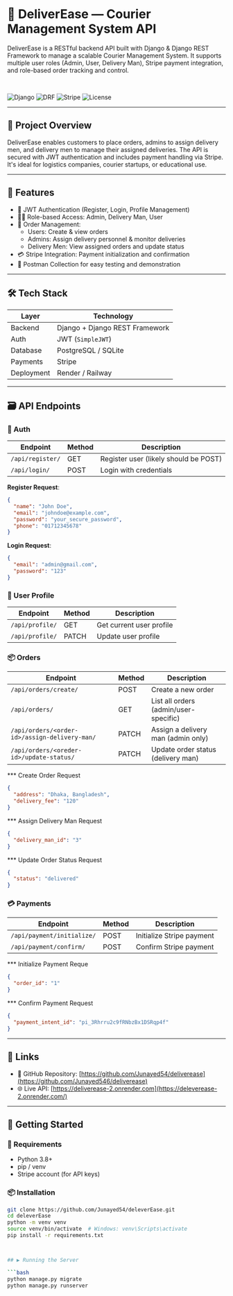 # 🚚 DeliverEase — Courier Management System API

DeliverEase is a RESTful backend API built with Django & Django REST Framework to manage a scalable Courier Management System. It supports multiple user roles (Admin, User, Delivery Man), Stripe payment integration, and role-based order tracking and control.

<br/>

![Django](https://img.shields.io/badge/built%20with-Django-092E20?logo=django&logoColor=white)
![DRF](https://img.shields.io/badge/API-REST%20Framework-red)
![Stripe](https://img.shields.io/badge/payment-Stripe-blue)
![License](https://img.shields.io/badge/license-MIT-green)

---

## 📄 Project Overview

DeliverEase enables customers to place orders, admins to assign delivery men, and delivery men to manage their assigned deliveries. The API is secured with JWT authentication and includes payment handling via Stripe. It's ideal for logistics companies, courier startups, or educational use.

---

## 🧩 Features

- 🔐 JWT Authentication (Register, Login, Profile Management)
- 🧑‍💼 Role-based Access: Admin, Delivery Man, User
- 🛒 Order Management:
  - Users: Create & view orders
  - Admins: Assign delivery personnel & monitor deliveries
  - Delivery Men: View assigned orders and update status
- 💳 Stripe Integration: Payment initialization and confirmation
- 🧪 Postman Collection for easy testing and demonstration

---

## 🛠️ Tech Stack

| Layer      | Technology                      |
|------------|----------------------------------|
| Backend    | Django + Django REST Framework   |
| Auth       | JWT (`SimpleJWT`)                |
| Database   | PostgreSQL / SQLite              |
| Payments   | Stripe                           |
| Deployment | Render / Railway                 |

---

## 🗃️ API Endpoints

### 🔐 Auth
| Endpoint              | Method | Description        |
|-----------------------|--------|--------------------|
| `/api/register/`      | GET    | Register user (likely should be POST) |
| `/api/login/`         | POST   | Login with credentials |


**Register Request**:
```json
{
  "name": "John Doe",
  "email": "johndoe@example.com",
  "password": "your_secure_password",
  "phone": "01712345678"
}
```
**Login Request**:
```json
{
  "email": "admin@gmail.com",
  "password": "123"
}
````

### 👤 User Profile
| Endpoint              | Method | Description             |
|-----------------------|--------|-------------------------|
| `/api/profile/`       | GET    | Get current user profile |
| `/api/profile/`       | PATCH  | Update user profile      |

### 📦 Orders
| Endpoint                                   | Method | Description                     |
|--------------------------------------------|--------|---------------------------------|
| `/api/orders/create/`                      | POST   | Create a new order              |
| `/api/orders/`                              | GET    | List all orders (admin/user-specific) |
| `/api/orders/<order-id>/assign-delivery-man/`    | PATCH  | Assign a delivery man (admin only) |
| `/api/orders/<oreder-id>/update-status/`          | PATCH  | Update order status (delivery man) |
*** Create Order Request
```json
{
  "address": "Dhaka, Bangladesh",
  "delivery_fee": "120"
}
```

*** Assign Delivery Man Request
```json
{
  "delivery_man_id": "3"
}

```

*** Update Order Status Request
```json
{
  "status": "delivered"
}
```
### 💳 Payments
| Endpoint                          | Method | Description               |
|-----------------------------------|--------|---------------------------|
| `/api/payment/initialize/`       | POST   | Initialize Stripe payment |
| `/api/payment/confirm/`          | POST   | Confirm Stripe payment    |


*** Initialize Payment Reque

``` json
{
  "order_id": "1"
}
```

*** Confirm Payment Request
``` json
{
  "payment_intent_id": "pi_3Rhrru2c9fRNbzBx1DSRqp4f"
}

```
---

## 🔗 Links

- 📂 GitHub Repository: [https://github.com/Junayed54/deliverease](https://github.com/Junayed546/deliverease)
- 🌐 Live API: [https://deliverease-2.onrender.com](https://deleverease-2.onrender.com/)
---

## 🚀 Getting Started

### 🔧 Requirements

- Python 3.8+
- pip / venv
- Stripe account (for API keys)

### 📦 Installation

```bash
git clone https://github.com/Junayed54/deleverEase.git
cd deleverEase
python -m venv venv
source venv/bin/activate  # Windows: venv\Scripts\activate
pip install -r requirements.txt



## ▶️ Running the Server

```bash
python manage.py migrate
python manage.py runserver



